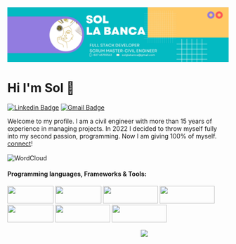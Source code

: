 

![Header image](https://github.com/Sollb77/Sollb77/blob/main/github2.jpg)
# Hi I'm Sol 👋



[![Linkedin Badge](https://img.shields.io/badge/-slb-blue?style=flat&logo=Linkedin&logoColor=white&link=https://www.linkedin.com/in/sol-la-banca/)](https://www.linkedin.com/in/sol-la-banca/)
[![Gmail Badge](https://img.shields.io/badge/-slb-d14836?style=flat-square&logo=Gmail&logoColor=white&link=mailto:solglabanca@gmail.com)](mailto:solglabanca@gmail.com)

Welcome to my profile. I am a civil engineer with more than 15 years of experience in managing projects. In 2022 I decided to throw myself fully into my second passion, programming. Now I am giving 100% of myself. [connect](https://www.linkedin.com/in/sol-la-banca/)!


<img src="https://us.123rf.com/450wm/volhah/volhah2011/volhah201100015/159731988-mujer-hermosa-joven-que-usa-una-computadora-port%C3%A1til-sentada-en-una-pose-de-loto-con-las-piernas.jpg?ver=6" alt="WordCloud" width="30%" align='center'>

#### Programming languages, Frameworks & Tools:

<img src="https://cdn.icon-icons.com/icons2/2530/PNG/512/html_button_icon_151929.png" width="105" height="40" /> <img src="https://cdn.icon-icons.com/icons2/2530/PNG/512/css_button_icon_151935.png" width="105" height="40" /> <img src="https://cdn.icon-icons.com/icons2/2530/PNG/512/bootstrap_button_icon_151958.png" width="125" height="40"/> <img src="https://cdn.icon-icons.com/icons2/2530/PNG/512/js_button_icon_151927.png" width="125" height="40" /> <img src="https://cdn.icon-icons.com/icons2/2530/PNG/512/react_button_icon_151947.png" width="105" height="40" /> <img src="https://cdn.icon-icons.com/icons2/2530/PNG/512/angular_button_icon_151960.png" width="125" height="40" /> <img src="https://cdn.icon-icons.com/icons2/2530/PNG/512/nodejs_button_icon_151951.png" width="125" height="40" /> 
      

  

<img align='right' src='https://media.giphy.com/media/bcKmIWkUMCjVm/giphy.gif' width='200"'>



